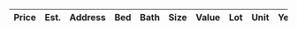 | Price | Est. | Address | Bed | Bath | Size | Value | Lot | Unit | Year |
| :---- | :--- | :------ | :-- | :--- | :--- | :---- | :-- | :--- | :--- |